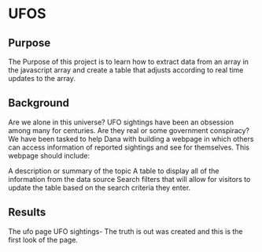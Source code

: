 # UFOS
## Purpose
The Purpose of this project is to learn how to extract data from an array in the javascript array and create a table that adjusts according to real time updates to the array.

## Background
Are we alone in this universe? UFO sightings have been an obsession among many for centuries. Are they real or some government conspiracy? We have been tasked to help Dana with building a webpage in which others can access information of reported sightings and see for themselves. This webpage should include:

A description or summary of the topic
A table to display all of the information from the data source
Search filters that will allow for visitors to update the table based on the search criteria they enter.

## Results
The ufo page UFO sightings- The truth is out was created and this is the first look of the page.
